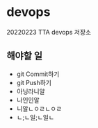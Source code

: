 # devops
20220223 TTA devops 저장소

## 해야할 일
- git Commit하기
- git Push하기
- 아닝라니알
- 나인인알
- 니알ㄴㅇㄹㄴㅇㄹ
- ㄴ;ㄴ일;ㄴ일ㄴ